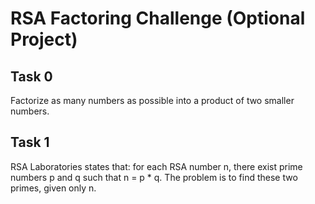 # RSA Factoring Challenge (Optional Project)
## Task 0
  Factorize as many numbers as possible into a product of two smaller numbers.
## Task 1
  RSA Laboratories states that: for each RSA number n, there exist prime numbers p and q such that n = p * q. The problem is to find these two primes, given only n.
